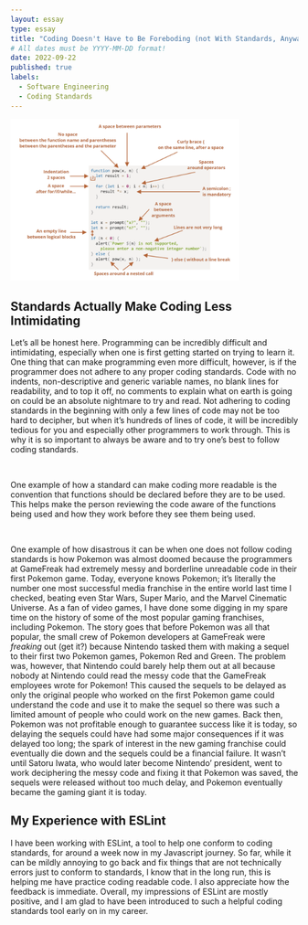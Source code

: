 ```yaml
---
layout: essay
type: essay
title: "Coding Doesn't Have to Be Foreboding (not With Standards, Anyways)"
# All dates must be YYYY-MM-DD format!
date: 2022-09-22
published: true
labels:
  - Software Engineering
  - Coding Standards
---
```

<img width = "400px" src="../img/coding_standards.png">
<h2>Standards Actually Make Coding Less Intimidating</h2>
<p>
 Let’s all be honest here.  Programming can be incredibly difficult and intimidating, especially when one is first getting started on trying to learn it.  One thing that can make programming even more difficult, however, is if the programmer does not adhere to any proper coding standards.  Code with no indents, non-descriptive and generic variable names, no blank lines for readability, and to top it off, no comments to explain what on earth is going on could be an absolute nightmare to try and read.  Not adhering to coding standards in the beginning with only a few lines of code may not be too hard to decipher, but when it’s hundreds of lines of code, it will be incredibly tedious for you and especially other programmers to work through.  This is why it is so important to always be aware and to try one’s best to follow coding standards.
</p>
<br>
<p> One example of how a standard can make coding more readable is the convention that functions should be declared before they are to be used. This helps make the person reviewing the code aware of the functions being used and how they work before they see them being used. 
 </p>
<br>
<p>One example of how disastrous it can be when one does not follow coding standards is how Pokemon was almost doomed because the programmers at GameFreak had extremely messy and borderline unreadable code in their first Pokemon game. Today, everyone knows Pokemon; it’s literally the number one most successful media franchise in the entire world last time I checked, beating even Star Wars, Super Mario, and the Marvel Cinematic Universe.  As a fan of video games, I have done some digging in my spare time on the history of some of the most popular gaming franchises, including Pokemon.  The story goes that before Pokemon was all that popular, the small crew of Pokemon developers at GameFreak were <i>freaking</i> out (get it?) because Nintendo tasked them with making a sequel to their first two Pokemon games, Pokemon Red and Green.  The problem was, however, that Nintendo could barely help them out at all because nobody at Nintendo could read the messy code that the GameFreak employees wrote for Pokemon!  This caused the sequels to be delayed as only the original people who worked on the first Pokemon game could understand the code and use it to make the sequel so there was such a limited amount of people who could work on the new games.  Back then, Pokemon was not profitable enough to guarantee success like it is today, so delaying the sequels could have had some major consequences if it was delayed too long; the spark of interest in the new gaming franchise could eventually die down and the sequels could be a financial failure.  It wasn’t until Satoru Iwata, who would later become Nintendo’ president, went to work deciphering the messy code and fixing it that Pokemon was saved, the sequels were released without too much delay, and Pokemon eventually became the gaming giant it is today.   
</p>

<h2>My Experience with ESLint</h2>
<p> I have been working with ESLint, a tool to help one conform to coding standards, for around a week now in my Javascript journey.  So far, while it can be mildly annoying to go back and fix things that are not technically errors just to conform to standards, I know that in the long run, this is helping me have practice coding readable code.  I also appreciate how the feedback is immediate.  Overall, my impressions of ESLint are mostly positive, and I am glad to have been introduced to such a helpful coding standards tool early on in my career.   
</p>

